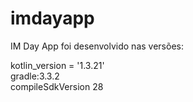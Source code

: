 # imdayapp

IM Day App foi desenvolvido nas versões:

kotlin_version = '1.3.21'<br>
gradle:3.3.2<br>
compileSdkVersion 28<br>
